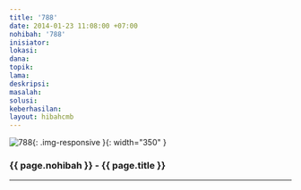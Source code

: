 ```yaml
---
title: '788'
date: 2014-01-23 11:08:00 +07:00
nohibah: '788'
inisiator:
lokasi:
dana:
topik:
lama:
deskripsi:
masalah:
solusi:
keberhasilan:
layout: hibahcmb
---
```


![788](/static/img/hibahcmb/788.png){: .img-responsive }{: width="350" }

### {{ page.nohibah }} - {{ page.title }}

---
